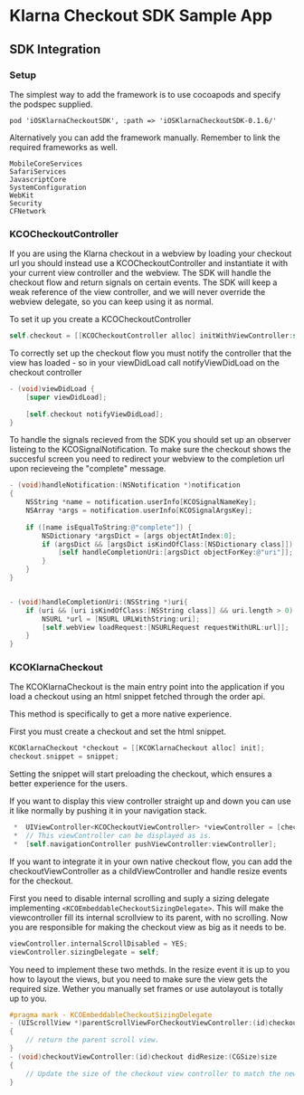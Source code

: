 # Klarna Checkout SDK Sample App

## SDK Integration

### Setup

The simplest way to add the framework is to use cocoapods and specify the podspec supplied.

```
pod 'iOSKlarnaCheckoutSDK', :path => 'iOSKlarnaCheckoutSDK-0.1.6/'
```

Alternatively you can add the framework manually. Remember to link the required frameworks as well.

```
MobileCoreServices
SafariServices
JavascriptCore
SystemConfiguration
WebKit
Security
CFNetwork
```

### KCOCheckoutController

If you are using the Klarna checkout in a webview by loading your checkout url you should instead use a KCOCheckoutController and instantiate it with your current view controller and the webview. The SDK will handle the checkout flow and return signals on certain events. The SDK will keep a weak reference of the view controller, and we will never override the webview delegate, so you can keep using it as normal.

To set it up you create a KCOCheckoutController

```objective-c
self.checkout = [[KCOCheckoutController alloc] initWithViewController:self webView:yourWebView];
```

To correctly set up the checkout flow you must notify the controller that the view has loaded - so in your viewDidLoad call notifyViewDidLoad on the checkout controller

```objective-c
- (void)viewDidLoad {
    [super viewDidLoad];
    
    [self.checkout notifyViewDidLoad];
}
```

To handle the signals recieved from the SDK you should set up an observer listeing to the KCOSignalNotification.
To make sure the checkout shows the succesful screen you need to redirect your webview to the completion url upon recieveing the "complete" message.

```objective-c
- (void)handleNotification:(NSNotification *)notification
{
    NSString *name = notification.userInfo[KCOSignalNameKey];
    NSArray *args = notification.userInfo[KCOSignalArgsKey];
    
    if ([name isEqualToString:@"complete"]) {
        NSDictionary *argsDict = [args objectAtIndex:0];
        if (argsDict && [argsDict isKindOfClass:[NSDictionary class]]) {
            [self handleCompletionUri:[argsDict objectForKey:@"uri"]];
        }
    }
}


- (void)handleCompletionUri:(NSString *)uri{
    if (uri && [uri isKindOfClass:[NSString class]] && uri.length > 0) {
        NSURL *url = [NSURL URLWithString:uri];
        [self.webView loadRequest:[NSURLRequest requestWithURL:url]];
    }
}
```


### KCOKlarnaCheckout

The KCOKlarnaCheckout is the main entry point into the application if you load a checkout using an html snippet fetched through the order api.

This method is specifically to get a more native experience.

First you must create a checkout and set the html snippet.
```objective-c
KCOKlarnaCheckout *checkout = [[KCOKlarnaCheckout alloc] init];
checkout.snippet = snippet;
```

Setting the snippet will start preloading the checkout, which ensures a better experience for the users.

If you want to display this view controller straight up and down you can use it like normally by pushing it in your navigation stack.

```objective-c
 *  UIViewController<KCOCheckoutViewController> *viewController = [checkout checkoutViewController];
 *  // This viewController can be displayed as is.
 *  [self.navigationController pushViewController:viewController];
```

If you want to integrate it in your own native checkout flow, you can add the checkoutViewController as a childViewController and handle resize events for the checkout.

First you need to disable internal scrolling and suply a sizing delegate implementing ```<KCOEmbeddableCheckoutSizingDelegate>```. This will make the viewcontroller fill its internal scrollview to its parent, with no scrolling. Now you are responsible for making the checkout view as big as it needs to be.

```objective-c
viewController.internalScrollDisabled = YES;
viewController.sizingDelegate = self;
```

You need to implement these two methds. In the resize event it is up to you how to layout the views, but you need to make sure the view gets the required size. Wether you manually set frames or use autolayout is totally up to you.

```objective-c
#pragma mark - KCOEmbeddableCheckoutSizingDelegate
- (UIScrollView *)parentScrollViewForCheckoutViewController:(id)checkout
{
    // return the parent scroll view.
}
- (void)checkoutViewController:(id)checkout didResize:(CGSize)size
{
    // Update the size of the checkout view controller to match the new size.
}
```
